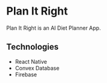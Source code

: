 # Plan It Right

Plan It Right is an AI Diet Planner App.

## Technologies

- React Native
- Convex Database
- Firebase
